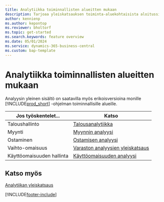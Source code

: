 ```yaml
---
title: Analytiikka toiminnallisten alueitten mukaan
description: Tarjoaa yleiskatsauksen toiminta-aluekohtaisista aloitussivuista analysointia varten Business Centralissa.
author: kennienp
ms.author: kepontop
ms.reviewer: bholtorf
ms.topic: get-started
ms.search.keywords: feature overview
ms.date: 05/01/2024
ms.service: dynamics-365-business-central
ms.custom: bap-template
---
```


# Analytiikka toiminnallisten alueitten mukaan

Analyysin yleinen sisältö on saatavilla myös erikoisversioina monille [!INCLUDE[prod_short](includes/prod_short.md)] -ohjelman toiminnallisille alueille. 

| Jos työskentelet... | Katso |
| --- | --- |
| Taloushallinto | [Talousanalytiikka](bi.md) |
| Myynti | [Myynnin analyysi](sales-analytics-overview.md) |
| Ostaminen | [Ostamisen analyysi](purchasing-analytics-overview.md) |
| Vaihto-omaisuus | [Varaston analyysien yleiskatsaus](inventory-analytics-overview.md) |
| Käyttöomaisuuden hallinta | [Käyttöomaisuuden analyysi](fa-analytics-overview.md) |


## Katso myös

[Analytiikan yleiskatsaus](reports-bi-reporting.md)  

[!INCLUDE[footer-include](includes/footer-banner.md)]
